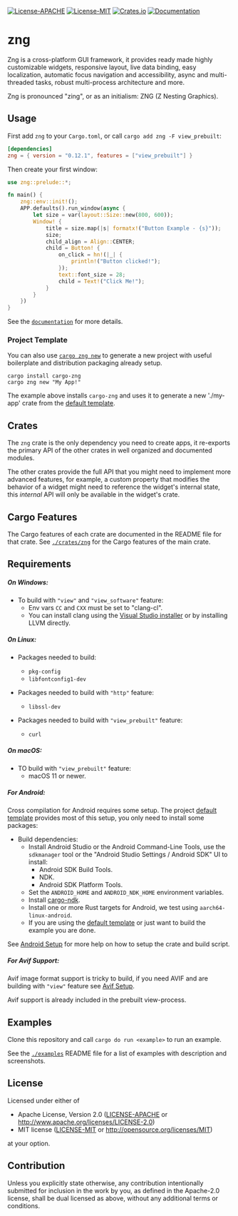 [![License-APACHE](https://img.shields.io/badge/License-Apache--2.0-informational)](https://github.com/zng-ui/zng/blob/master/LICENSE-APACHE)
[![License-MIT](https://img.shields.io/badge/license-MIT-informational)](https://github.com/zng-ui/zng/blob/master/LICENSE-MIT)
[![Crates.io](https://img.shields.io/crates/v/zng)](https://crates.io/crates/zng)
[![Documentation](https://img.shields.io/badge/github.io-docs-success)](https://zng-ui.github.io/doc/zng)

# zng

Zng is a cross-platform GUI framework, it provides ready made highly customizable widgets, responsive layout, 
live data binding, easy localization, automatic focus navigation and accessibility, async and multi-threaded tasks, robust
multi-process architecture and more.

Zng is pronounced "zing", or as an initialism: ZNG (Z Nesting Graphics).

## Usage

First add `zng` to your `Cargo.toml`, or call `cargo add zng -F view_prebuilt`: 

```toml
[dependencies]
zng = { version = "0.12.1", features = ["view_prebuilt"] }
```

Then create your first window:

```rust ,no_run
use zng::prelude::*;

fn main() {
    zng::env::init!();
    APP.defaults().run_window(async {
        let size = var(layout::Size::new(800, 600));
        Window! {
            title = size.map(|s| formatx!("Button Example - {s}"));
            size;
            child_align = Align::CENTER;
            child = Button! {
                on_click = hn!(|_| {
                    println!("Button clicked!");
                });
                text::font_size = 28;
                child = Text!("Click Me!");
            }
        }
    })
}
```

See the [`documentation`] for more details.

[`documentation`]: https://zng-ui.github.io/doc/zng/

### Project Template

You can also use [`cargo zng new`] to generate a new project with useful boilerplate and distribution
packaging already setup.

```console
cargo install cargo-zng
cargo zng new "My App!"
```

The example above installs `cargo-zng` and uses it to generate a new './my-app' crate from the [default template].

[`cargo zng new`]: crates/cargo-zng#new
[default template]: https://github.com/zng-ui/zng-template

## Crates

The `zng` crate is the only dependency you need to create apps, it re-exports the primary API of the other 
crates in well organized and documented modules.

The other crates provide the full API that you might need to implement more advanced features, for example, a 
custom property that modifies the behavior of a widget might need to reference the widget's internal state,
this *internal* API will only be available in the widget's crate.

## Cargo Features

The Cargo features of each crate are documented in the README file for that crate. See [`./crates/zng`] for the Cargo features of the main crate.

[`./crates/zng`]:https://github.com/zng-ui/zng/tree/master/crates/zng#cargo-features

## Requirements

##### On Windows:

* To build with `"view"` and `"view_software"` feature:
    - Env vars `CC` and `CXX` must be set to "clang-cl".
    - You can install clang using the [Visual Studio installer] or by installing LLVM directly.

[Visual Studio installer]: https://learn.microsoft.com/en-us/cpp/build/clang-support-msbuild?view=msvc-170

##### On Linux:

* Packages needed to build:
    - `pkg-config`
    - `libfontconfig1-dev`

* Packages needed to build with `"http"` feature:
    - `libssl-dev`

* Packages needed to build with `"view_prebuilt"` feature:
    - `curl`

##### On macOS:

* TO build with `"view_prebuilt"` feature:
    - macOS 11 or newer.

##### For Android:

Cross compilation for Android requires some setup. The project [default template] provides most of this setup, 
you only need to install some packages:

* Build dependencies:
    - Install Android Studio or the Android Command-Line Tools, use the `sdkmanager` tool 
      or the "Android Studio Settings / Android SDK" UI to install:
        - Android SDK Build Tools.
        - NDK.
        - Android SDK Platform Tools.
    - Set the `ANDROID_HOME` and `ANDROID_NDK_HOME` environment variables.
    - Install [cargo-ndk].
    - Install one or more Rust targets for Android, we test using `aarch64-linux-android`.
    - If you are using the [default template] or just want to build the example you are done.

See [Android Setup] for more help on how to setup the crate and build script.

[cargo-ndk]: https://crates.io/crates/cargo-ndk
[Android Setup]: docs/android-setup.md

##### For Avif Support:

Avif image format support is tricky to build, if you need AVIF and are building with `"view"` feature see [Avif Setup].

Avif support is already included in the prebuilt view-process.

[Avif Setup]: docs/avif-setup.md

## Examples

Clone this repository and call `cargo do run <example>` to run an example.

See the [`./examples`] README file for a list of examples with description and screenshots.

[`./examples`]: https://github.com/zng-ui/zng/tree/master/examples#readme

## License

Licensed under either of

 * Apache License, Version 2.0
   ([LICENSE-APACHE](LICENSE-APACHE) or http://www.apache.org/licenses/LICENSE-2.0)
 * MIT license
   ([LICENSE-MIT](LICENSE-MIT) or http://opensource.org/licenses/MIT)

at your option.

## Contribution

Unless you explicitly state otherwise, any contribution intentionally submitted
for inclusion in the work by you, as defined in the Apache-2.0 license, shall be
dual licensed as above, without any additional terms or conditions.
